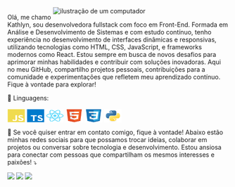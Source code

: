 <img src="https://raw.githubusercontent.com/MicaelliMedeiros/micaellimedeiros/master/image/computer-illustration.png" alt="ilustração de um computador" min-width="400px" max-width="400px" width="400px" align="right">

<p align="left"> 
  Olá, me chamo Kathlyn, sou desenvolvedora fullstack com foco em Front-End. Formada em Análise e Desenvolvimento de Sistemas e com estudo contínuo, tenho experiência no desenvolvimento de interfaces dinâmicas e responsivas, utilizando tecnologias como HTML, CSS, JavaScript, e frameworks modernos como React. Estou sempre em busca de novos desafios para aprimorar minhas habilidades e contribuir com soluções inovadoras. Aqui no meu GitHub, compartilho projetos pessoais, contribuições para a comunidade e experimentações que refletem meu aprendizado contínuo. Fique à vontade para explorar!

<p align="left">
  <div style="display: inline_block"> 🦄 Linguagens: <br>
    <br>
  <img align="center" alt="Rafa-Js" height="30" width="40" src="https://raw.githubusercontent.com/devicons/devicon/master/icons/javascript/javascript-plain.svg">
  <img align="center" alt="Rafa-Ts" height="30" width="40" src="https://raw.githubusercontent.com/devicons/devicon/master/icons/typescript/typescript-plain.svg">
  <img align="center" alt="Rafa-React" height="30" width="40" src="https://raw.githubusercontent.com/devicons/devicon/master/icons/react/react-original.svg">
  <img align="center" alt="Rafa-HTML" height="30" width="40" src="https://raw.githubusercontent.com/devicons/devicon/master/icons/html5/html5-original.svg">
  <img align="center" alt="Rafa-CSS" height="30" width="40" src="https://raw.githubusercontent.com/devicons/devicon/master/icons/css3/css3-original.svg">
  <img align="center" alt="Rafa-Python" height="30" width="40" src="https://raw.githubusercontent.com/devicons/devicon/master/icons/python/python-original.svg">
</div>
 </p>

<p align="left">
  💌 Se você quiser entrar em contato comigo, fique à vontade! Abaixo estão minhas redes sociais para que possamos trocar ideias, colaborar em projetos ou conversar sobre tecnologia e desenvolvimento. Estou ansiosa para conectar com pessoas que compartilham os mesmos interesses e paixões! ⤵️
</p>

<p align="left">
 <div> 
  <a href="https://instagram.com/xxbigkat" target="_blank"><img src="https://img.shields.io/badge/-Instagram-%23E4405F?style=for-the-badge&logo=instagram&logoColor=white" target="_blank"></a>
  <a href = "mailto:kathlynsantosleticia@gmail.com"><img src="https://img.shields.io/badge/-Gmail-%23333?style=for-the-badge&logo=gmail&logoColor=white" target="_blank"></a>
  <a href="https://www.linkedin.com/in/kathlyn-leticia-santos" target="_blank"><img src="https://img.shields.io/badge/-LinkedIn-%230077B5?style=for-the-badge&logo=linkedin&logoColor=white" target="_blank"></a> 
  
</div>
